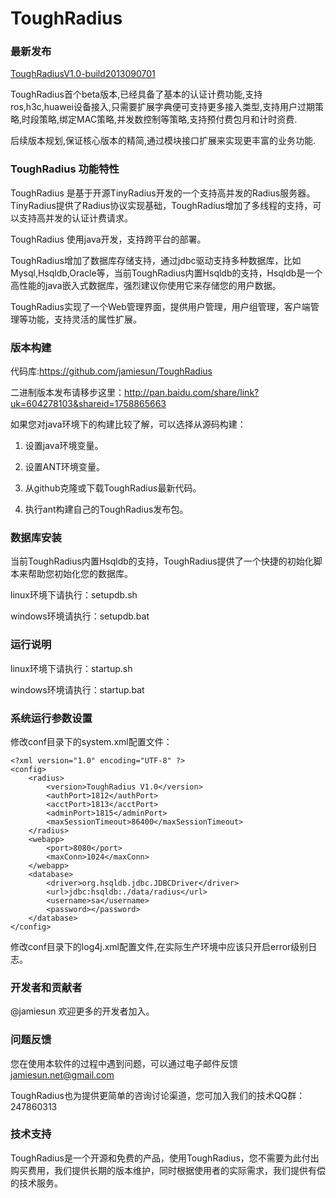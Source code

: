 ToughRadius
===========

### 最新发布

[ToughRadiusV1.0-build2013090701](http://pan.baidu.com/share/link?uk=604278103&shareid=1758865663)

ToughRadius首个beta版本,已经具备了基本的认证计费功能,支持ros,h3c,huawei设备接入,只需要扩展字典便可支持更多接入类型,支持用户过期策略,时段策略,绑定MAC策略,并发数控制等策略,支持预付费包月和计时资费.

后续版本规划,保证核心版本的精简,通过模块接口扩展来实现更丰富的业务功能.

### ToughRadius 功能特性

ToughRadius 是基于开源TinyRadius开发的一个支持高并发的Radius服务器。TinyRadius提供了Radius协议实现基础，ToughRadius增加了多线程的支持，可以支持高并发的认证计费请求。

ToughRadius 使用java开发，支持跨平台的部署。

ToughRadius增加了数据库存储支持，通过jdbc驱动支持多种数据库，比如Mysql,Hsqldb,Oracle等，当前ToughRadius内置Hsqldb的支持，Hsqldb是一个高性能的java嵌入式数据库，强烈建议你使用它来存储您的用户数据。

ToughRadius实现了一个Web管理界面，提供用户管理，用户组管理，客户端管理等功能，支持灵活的属性扩展。

### 版本构建

代码库:https://github.com/jamiesun/ToughRadius

二进制版本发布请移步这里：http://pan.baidu.com/share/link?uk=604278103&shareid=1758865663

如果您对java环境下的构建比较了解，可以选择从源码构建：

1. 设置java环境变量。

2. 设置ANT环境变量。

3. 从github克隆或下载ToughRadius最新代码。

4. 执行ant构建自己的ToughRadius发布包。

### 数据库安装

当前ToughRadius内置Hsqldb的支持，ToughRadius提供了一个快捷的初始化脚本来帮助您初始化您的数据库。

linux环境下请执行：setupdb.sh 

windows环境请执行：setupdb.bat

### 运行说明

linux环境下请执行：startup.sh 

windows环境请执行：startup.bat

### 系统运行参数设置

修改conf目录下的system.xml配置文件：
```
<?xml version="1.0" encoding="UTF-8" ?>
<config>
	<radius>
		<version>ToughRadius V1.0</version>
		<authPort>1812</authPort>
		<acctPort>1813</acctPort>
		<adminPort>1815</adminPort>
		<maxSessionTimeout>86400</maxSessionTimeout>
	</radius>
	<webapp>
		<port>8080</port>
		<maxConn>1024</maxConn>
	</webapp>
	<database>
		<driver>org.hsqldb.jdbc.JDBCDriver</driver>
		<url>jdbc:hsqldb:./data/radius</url>
		<username>sa</username>
		<password></password>
	</database>	
</config>
```
修改conf目录下的log4j.xml配置文件,在实际生产环境中应该只开启error级别日志。

### 开发者和贡献者

@jamiesun  欢迎更多的开发者加入。

### 问题反馈

您在使用本软件的过程中遇到问题，可以通过电子邮件反馈 jamiesun.net@gmail.com

ToughRadius也为提供更简单的咨询讨论渠道，您可加入我们的技术QQ群：247860313

### 技术支持

ToughRadius是一个开源和免费的产品，使用ToughRadius，您不需要为此付出购买费用，我们提供长期的版本维护，同时根据使用者的实际需求，我们提供有偿的技术服务。
